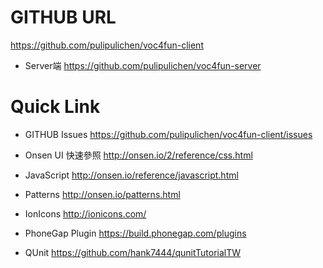 
# GITHUB URL
https://github.com/pulipulichen/voc4fun-client

* Server端
https://github.com/pulipulichen/voc4fun-server

# Quick Link

* GITHUB Issues
https://github.com/pulipulichen/voc4fun-client/issues

* Onsen UI 快速參照
http://onsen.io/2/reference/css.html

* JavaScript
http://onsen.io/reference/javascript.html

* Patterns
http://onsen.io/patterns.html

* IonIcons
http://ionicons.com/

* PhoneGap Plugin
https://build.phonegap.com/plugins

* QUnit
https://github.com/hank7444/qunitTutorialTW